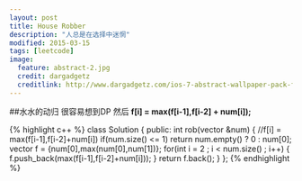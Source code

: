 ```yaml
---
layout: post
title: House Robber
description: "人总是在选择中迷惘"
modified: 2015-03-15
tags: [leetcode]
image:
  feature: abstract-2.jpg
  credit: dargadgetz
  creditlink: http://www.dargadgetz.com/ios-7-abstract-wallpaper-pack-for-iphone-5-and-ipod-touch-retina/
---
```


##水水的动归
很容易想到DP 
然后 
**f[i] = max(f[i-1],f[i-2] + num[i]);** 


{% highlight c++ %}
class Solution {
public:
    int rob(vector<int> &num) {
        //f[i] = max(f[i-1],f[i-2]+num[i])
        if(num.size() <= 1) return num.empty() ? 0 : num[0];
        vector<int> f = {num[0],max(num[0],num[1])};
        for(int i = 2 ; i < num.size() ; i++)
        {
            f.push_back(max(f[i-1],f[i-2]+num[i]));
        }
        return f.back();
    }
};
{% endhighlight %}
